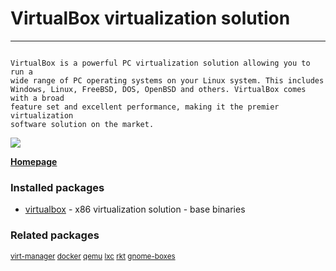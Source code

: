 # VirtualBox virtualization solution

____

```

VirtualBox is a powerful PC virtualization solution allowing you to run a
wide range of PC operating systems on your Linux system. This includes
Windows, Linux, FreeBSD, DOS, OpenBSD and others. VirtualBox comes with a broad
feature set and excellent performance, making it the premier virtualization
software solution on the market.

```

[![](https://screenshots.debian.net/thumbnail/virtualbox/)](https://screenshots.debian.net/screenshot/virtualbox/)



**[Homepage]()**

### Installed packages

* [virtualbox](https://packages.debian.org/stretch/virtualbox) - x86 virtualization solution - base binaries

### Related packages

<sub> [virt-manager](https://packages.debian.org/stretch/virt-manager) [docker](https://packages.debian.org/stretch/docker) [qemu](https://packages.debian.org/stretch/qemu) [lxc](https://packages.debian.org/stretch/lxc) [rkt](https://packages.debian.org/stretch/rkt) [gnome-boxes](https://packages.debian.org/stretch/gnome-boxes)  </sub>

